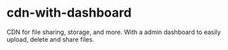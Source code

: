 # cdn-with-dashboard
CDN for file sharing, storage, and more. With a admin dashboard to easily upload, delete and share files.
